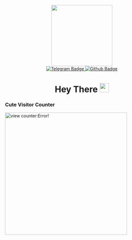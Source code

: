 <div id="header" align="center">
  <img src="https://media0.giphy.com/media/vLlpbDafjgHystuJ0a/giphy.gif?cid=6c09b9521mfsgy6ltrq1hujmc6kz05o1vv321b0iarhi0d9d&ep=v1_internal_gif_by_id&rid=giphy.gif&ct=s" width="200"/>
<div id="badges">
  <a href="https://t.me/Ripper_Hybrid">
    <img src="https://img.shields.io/badge/Telegram-blue?style=for-the-badge&logo=telegram&logoColor=white" alt="Telegram Badge"/>
  </a>
  <a href="https://github.com/RipperHybrid">
    <img src="https://img.shields.io/badge/Github-grey?style=for-the-badge&logo=github&logoColor=white" alt="Github Badge"/>
  </a>
</div>
  <h1>
  Hey There
  <img src="https://media.giphy.com/media/hvRJCLFzcasrR4ia7z/giphy.gif" width="30px"/>
</h1>
</div>
<h3 align="left">Cute Visitor Counter</h3>

<img alt="view counter:Error!" width="400" src="https://count.getloli.com/get/@RipperHybrid?theme=moebooru" />

